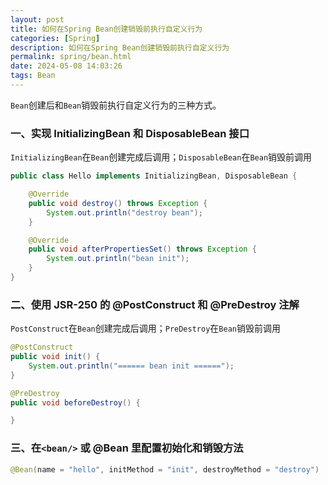 ```yaml
---
layout: post
title: 如何在Spring Bean创建销毁前执行自定义行为
categories: [Spring]
description: 如何在Spring Bean创建销毁前执行自定义行为
permalink: spring/bean.html
date: 2024-05-08 14:03:26
tags: Bean
---
```

`Bean`创建后和`Bean`销毁前执行自定义行为的三种方式。


### 一、实现 InitializingBean 和 DisposableBean 接口

`InitializingBean`在`Bean`创建完成后调用；`DisposableBean`在`Bean`销毁前调用

```java
public class Hello implements InitializingBean, DisposableBean {

    @Override
    public void destroy() throws Exception {
        System.out.println("destroy bean");
    }

    @Override
    public void afterPropertiesSet() throws Exception {
        System.out.println("bean init");
    }
}
```



### 二、使用 JSR-250 的 @PostConstruct 和 @PreDestroy 注解

`PostConstruct`在`Bean`创建完成后调用；`PreDestroy`在`Bean`销毁前调用

```java
@PostConstruct
public void init() {
    System.out.println("====== bean init ======");
}

@PreDestroy
public void beforeDestroy() {

}
```



### 三、在`<bean/>` 或 @Bean 里配置初始化和销毁方法

```java
@Bean(name = "hello", initMethod = "init", destroyMethod = "destroy")
```

